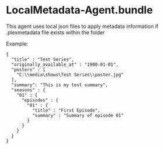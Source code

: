 # LocalMetadata-Agent.bundle

This agent uses local json files to apply metadata information if .plexmetadata file exists within the folder

Example:

```
{
  "title" : "Test Series",
  "originally_available_at" : "1900-01-01",
  "posters" : [
    "C:\\media\shows\Test Series\\poster.jpg"
  ],
  "summary": "This is my test summary",
  "seasons" : {
    "01" : {
      "episodes" : {
        "01" : {
          "title" : "First Episode",
          "summary" : "Summary of episode 01"
        }
      }
    }
  }
}
```